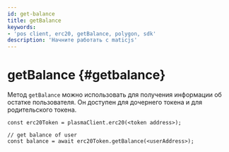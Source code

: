 ```yaml
---
id: get-balance
title: getBalance
keywords:
- 'pos client, erc20, getBalance, polygon, sdk'
description: 'Начните работать с maticjs'
---
```


# getBalance {#getbalance}

Метод `getBalance` можно использовать для получения информации об остатке пользователя. Он доступен для дочернего токена и для родительского токена.

```
const erc20Token = plasmaClient.erc20(<token address>);

// get balance of user
const balance = await erc20Token.getBalance(<userAddress>);
```
